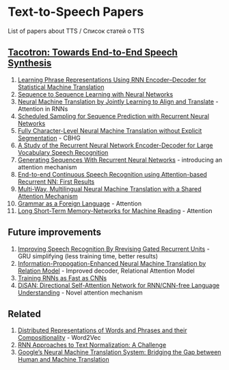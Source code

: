 # Text-to-Speech Papers
List of papers about TTS / Список статей о TTS

## [Tacotron: Towards End-to-End Speech Synthesis](https://arxiv.org/pdf/1703.10135.pdf)
1. [Learning Phrase Representations Using RNN Encoder–Decoder for Statistical Machine Translation](https://arxiv.org/pdf/1406.1078v3.pdf)
2. [Sequence to Sequence Learning with Neural Networks](https://arxiv.org/pdf/1409.3215.pdf)
3. [Neural Machine Translation by Jointly Learning to Align and Translate](https://arxiv.org/pdf/1409.0473.pdf) - Attention in RNNs
4. [Scheduled Sampling for Sequence Prediction with Recurrent Neural Networks](http://papers.nips.cc/paper/5956-scheduled-sampling-for-sequence-prediction-with-recurrent-neural-networks.pdf)
5. [Fully Character-Level Neural Machine Translation without Explicit Segmentation](https://arxiv.org/pdf/1610.03017.pdf) - CBHG
6. [A Study of the Recurrent Neural Network Encoder-Decoder for Large Vocabulary Speech Recognition](http://homepages.inf.ed.ac.uk/srenals/ll-rnn-is15.pdf)
7. [Generating Sequences With Recurrent Neural Networks](https://arxiv.org/pdf/1308.0850) - introducing an attention mechanism
8. [End-to-end Continuous Speech Recognition using Attention-based Recurrent NN: First Results](https://arxiv.org/pdf/1412.1602.pdf)
9. [Multi-Way, Multilingual Neural Machine Translation with a Shared Attention Mechanism](https://arxiv.org/pdf/1601.01073.pdf)
10. [Grammar as a Foreign Language](https://arxiv.org/pdf/1412.7449.pdf) - Attention
11. [Long Short-Term Memory-Networks for Machine Reading](https://arxiv.org/pdf/1601.06733.pdf) - Attention
## Future improvements
1. [Improving Speech Recognition By Rrevising Gated Recurrent Units](https://arxiv.org/pdf/1710.00641.pdf) - GRU simplifying (less training time, better results)
2. [Information-Propogation-Enhanced Neural Machine Translation by Relation Model](https://arxiv.org/pdf/1709.01766.pdf) - Improved decoder, Relational Attention Model
3. [Training RNNs as Fast as CNNs](https://arxiv.org/pdf/1709.02755.pdf)
4. [DiSAN: Directional Self-Attention Network for RNN/CNN-free Language Understanding](https://arxiv.org/pdf/1709.04696.pdf) - Novel attention mechanism
## Related
1. [Distributed Representations of Words and Phrases and their Compositionality](http://papers.nips.cc/paper/5021-distributed-representations-of-words-and-phrases-and-their-compositionality.pdf) - Word2Vec
2. [RNN Approaches to Text Normalization: A Challenge](https://arxiv.org/pdf/1611.00068.pdf)
3. [Google’s Neural Machine Translation System: Bridging the Gap between Human and Machine Translation](https://arxiv.org/pdf/1609.08144.pdf)
